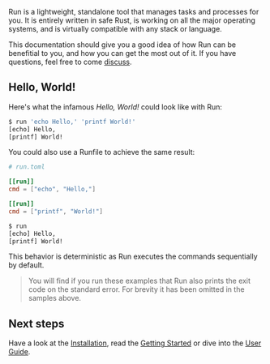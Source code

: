 Run is a lightweight, standalone tool that manages tasks and processes for you. It is entirely written in safe Rust, is working on all the major operating systems, and is virtually compatible with any stack or language.

This documentation should give you a good idea of how Run can be benefitial to you, and how you can get the most out of it. If you have questions, feel free to come [discuss](https://github.com/aymericbeaumet/run/discussions).

## Hello, World!

Here's what the infamous _Hello, World!_ could look like with Run:

```bash
$ run 'echo Hello,' 'printf World!'
[echo] Hello,
[printf] World!
```

You could also use a Runfile to achieve the same result:

```toml
# run.toml

[[run]]
cmd = ["echo", "Hello,"]

[[run]]
cmd = ["printf", "World!"]
```

```bash
$ run
[echo] Hello,
[printf] World!
```

This behavior is deterministic as Run executes the commands sequentially by default.

> You will find if you run these examples that Run also prints the exit code on the standard error. For brevity it has been omitted in the samples above.

## Next steps

Have a look at the [Installation](./installation.md), read the [Getting Started](./getting-started/first-steps.md) or dive into the [User Guide](./user-guide/introduction.md).
